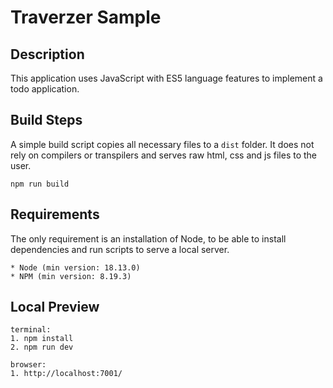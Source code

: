 # Traverzer Sample

## Description
This application uses JavaScript with ES5 language features to implement a todo application.


## Build Steps
A simple build script copies all necessary files to a `dist` folder.
It does not rely on compilers or transpilers and serves raw html, css and js files to the user.

```
npm run build
```

## Requirements
The only requirement is an installation of Node, to be able to install dependencies and run scripts to serve a local server.

```
* Node (min version: 18.13.0)
* NPM (min version: 8.19.3)
```

## Local Preview

```
terminal:
1. npm install
2. npm run dev

browser:
1. http://localhost:7001/
```
